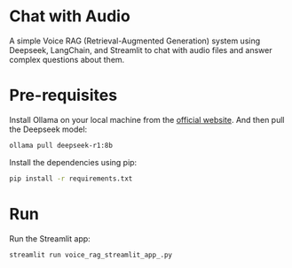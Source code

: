 # Chat with Audio
A simple Voice RAG (Retrieval-Augmented Generation) system using Deepseek, LangChain, and Streamlit to chat with audio files and answer complex questions about them.

# Pre-requisites
Install Ollama on your local machine from the [official website](https://ollama.com/). And then pull the Deepseek model:

```bash
ollama pull deepseek-r1:8b
```

Install the dependencies using pip:

```bash
pip install -r requirements.txt
```

# Run
Run the Streamlit app:

```bash
streamlit run voice_rag_streamlit_app_.py
```